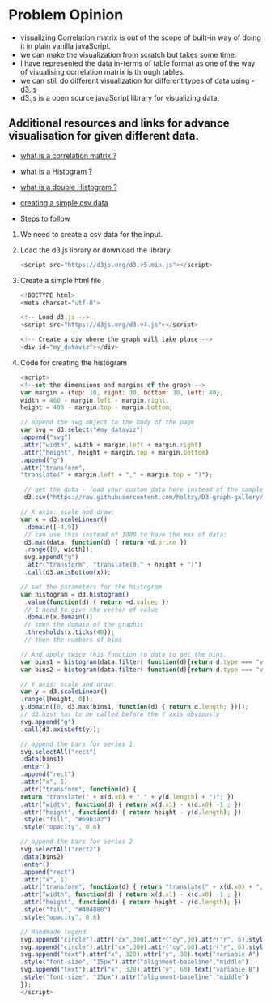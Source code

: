 # Problem Opinion

- visualizing Correlation matrix is out of the scope of built-in way of doing it in plain vanilla javaScript.
- we can make the visualization from scratch but takes some time.
- I have represented the data in-terms of table format as one of the way of visualising
  correlation matrix is through tables.
- we can still do different visualization for different types of data using -[d3.js](https://d3js.org/)
- d3.js is a open source javaScript library for visualizing data.

## Additional resources and links for advance visualisation for given different data.

- [what is a correlation matrix ?](https://www.displayr.com/what-is-a-correlation-matrix/#:~:text=A%20correlation%20matrix%20is%20a,Create%20your%20own%20correlation%20matrix)
- [what is a Histogram ?](https://www.data-to-viz.com/graph/histogram.html)
- [what is a double Histogram ?](https://www.d3-graph-gallery.com/graph/histogram_double.html)
- [creating a simple csv data](https://code-maven.com/create-and-download-csv-with-javascript)

- Steps to follow

1. We need to create a csv data for the input.
2. Load the d3.js library or download the library.
   ```javascript
   <script src="https://d3js.org/d3.v5.min.js"></script>
   ```
3. Create a simple html file

   ```javascript
   <!DOCTYPE html>
   <meta charset="utf-8">

   <!-- Load d3.js -->
   <script src="https://d3js.org/d3.v4.js"></script>

   <!-- Create a div where the graph will take place -->
   <div id="my_dataviz"></div>
   ```

4. Code for creating the histogram

   ```javascript
   <script>
   <!--set the dimensions and margins of the graph -->
   var margin = {top: 10, right: 30, bottom: 30, left: 40},
   width = 460 - margin.left - margin.right,
   height = 400 - margin.top - margin.bottom;

   // append the svg object to the body of the page
   var svg = d3.select("#my_dataviz")
   .append("svg")
   .attr("width", width + margin.left + margin.right)
   .attr("height", height + margin.top + margin.bottom)
   .append("g")
   .attr("transform",
   "translate(" + margin.left + "," + margin.top + ")");

    // get the data - load your custom data here instead of the sample data
    d3.csv("https://raw.githubusercontent.com/holtzy/D3-graph-gallery/master/DATA/data_doubleHist.csv", function(data) {

   // X axis: scale and draw:
   var x = d3.scaleLinear()
    .domain([-4,9])
    // can use this instead of 1000 to have the max of data:
    d3.max(data, function(d) { return +d.price })
    .range([0, width]);
    svg.append("g")
    .attr("transform", "translate(0," + height + ")")
    .call(d3.axisBottom(x));

   // set the parameters for the histogram
   var histogram = d3.histogram()
    .value(function(d) { return +d.value; })
    // I need to give the vector of value
    .domain(x.domain())
    // then the domain of the graphic
    .thresholds(x.ticks(40));
    // then the numbers of bins

   // And apply twice this function to data to get the bins.
   var bins1 = histogram(data.filter( function(d){return d.type === "variable 1"} ));
   var bins2 = histogram(data.filter( function(d){return d.type === "variable 2"} ));

   // Y axis: scale and draw:
   var y = d3.scaleLinear()
   .range([height, 0]);
   y.domain([0, d3.max(bins1, function(d) { return d.length; })]);
   // d3.hist has to be called before the Y axis obviously
   svg.append("g")
   .call(d3.axisLeft(y));

   // append the bars for series 1
   svg.selectAll("rect")
   .data(bins1)
   .enter()
   .append("rect")
   .attr("x", 1)
   .attr("transform", function(d) {
   return "translate(" + x(d.x0) + "," + y(d.length) + ")"; })
   .attr("width", function(d) { return x(d.x1) - x(d.x0) -1 ; })
   .attr("height", function(d) { return height - y(d.length); })
   .style("fill", "#69b3a2")
   .style("opacity", 0.6)

   // append the bars for series 2
   svg.selectAll("rect2")
   .data(bins2)
   .enter()
   .append("rect")
   .attr("x", 1)
   .attr("transform", function(d) { return "translate(" + x(d.x0) + "," + y(d.length) + ")"; })
   .attr("width", function(d) { return x(d.x1) - x(d.x0) -1 ; })
   .attr("height", function(d) { return height - y(d.length); })
   .style("fill", "#404080")
   .style("opacity", 0.6)

   // Handmade legend
   svg.append("circle").attr("cx",300).attr("cy",30).attr("r", 6).style("fill", "#69b3a2")
   svg.append("circle").attr("cx",300).attr("cy",60).attr("r", 6).style("fill", "#404080")
   svg.append("text").attr("x", 320).attr("y", 30).text("variable A")
   .style("font-size", "15px").attr("alignment-baseline","middle")
   svg.append("text").attr("x", 320).attr("y", 60).text("variable B")
   .style("font-size", "15px").attr("alignment-baseline","middle")
   });
   </script>
   ```
